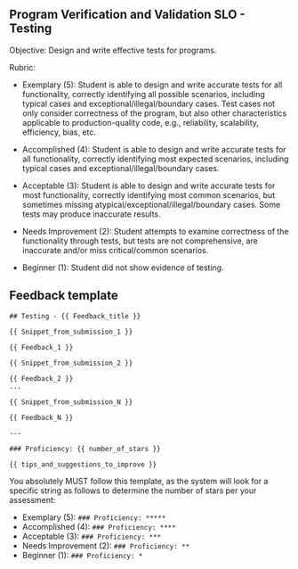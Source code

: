 ## Program Verification and Validation SLO - Testing

Objective: Design and write effective tests for programs.

Rubric:

- Exemplary (5): Student is able to design and write accurate tests for all functionality, correctly identifying all possible scenarios, including typical cases and exceptional/illegal/boundary cases. Test cases not only consider correctness of the program, but also other characteristics applicable to production-quality code, e.g., reliability, scalability, efficiency, bias, etc.

- Accomplished (4): Student is able to design and write accurate tests for all functionality, correctly identifying most expected scenarios, including typical cases and exceptional/illegal/boundary cases.

- Acceptable (3): Student is able to design and write accurate tests for most functionality, correctly identifying most common scenarios, but sometimes missing atypical/exceptional/illegal/boundary cases. Some tests may produce inaccurate results.

- Needs Improvement (2): Student attempts to examine correctness of the functionality through tests, but tests are not comprehensive, are inaccurate and/or miss critical/common scenarios.

- Beginner (1): Student did not show evidence of testing.

## Feedback template

```template
## Testing - {{ Feedback_title }}

{{ Snippet_from_submission_1 }}

{{ Feedback_1 }}

{{ Snippet_from_submission_2 }}

{{ Feedback_2 }}
...

{{ Snippet_from_submission_N }}

{{ Feedback_N }}

---

### Proficiency: {{ number_of_stars }}

{{ tips_and_suggestions_to_improve }}
```

You absolutely MUST follow this template, as the system will look for a specific string as follows to determine the number of stars per your assessment:

- Exemplary (5): `### Proficiency: *****`
- Accomplished (4): `### Proficiency: ****`
- Acceptable (3): `### Proficiency: ***`
- Needs Improvement (2): `### Proficiency: **`
- Beginner (1): `### Proficiency: *`
